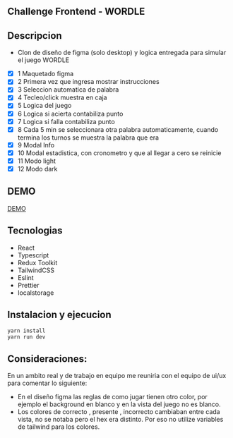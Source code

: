 
## Challenge Frontend - WORDLE

## Descripcion

- Clon de diseño de figma (solo desktop) y logica entregada para simular el juego WORDLE

- [x] 1 Maquetado figma
- [x] 2 Primera vez que ingresa mostrar instrucciones
- [x] 3 Seleccion automatica de palabra
- [x] 4 Tecleo/click muestra en caja
- [x] 5 Logica del juego
- [x] 6 Logica si acierta contabiliza punto
- [x] 7 Logica si falla contabiliza punto
- [x] 8 Cada 5 min se seleccionara otra palabra automaticamente, cuando termina los turnos se muestra la palabra que era
- [x] 9 Modal Info
- [x] 10 Modal estadistica, con cronometro y que al llegar a cero se reinicie
- [x] 11 Modo light
- [x] 12 Modo dark

## DEMO 

[DEMO](https://challenge-react-wordle.vercel.app/)


## Tecnologias

- React
- Typescript
- Redux Toolkit
- TailwindCSS
- Eslint
- Prettier
- localstorage

## Instalacion y ejecucion

```
yarn install
yarn run dev
```


## Consideraciones:

En un ambito real y de trabajo en equipo me reuniria con el equipo de ui/ux para comentar lo siguiente:
- En el diseño figma las reglas de como jugar tienen otro color, por ejemplo el background en blanco y en la vista del juego no es blanco. 
- Los colores de correcto , presente , incorrecto cambiaban entre cada vista, no se notaba pero el hex era distinto. Por eso no utilize variables de tailwind para los colores.
